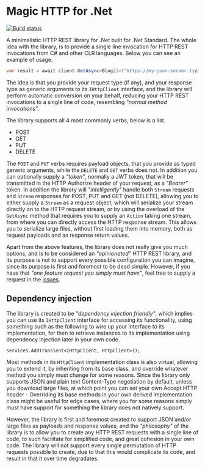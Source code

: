 
# Magic HTTP for .Net

[![Build status](https://travis-ci.org/polterguy/magic.http.svg?master)](https://travis-ci.org/polterguy/magic.http)

A minimalistic HTTP REST library for .Net built for .Net Standard. The whole idea with the library, is to provide a
single line invocation for HTTP REST invocations from C# and other CLR languages. Below you can see an example of usage.

```csharp
var result = await client.GetAsync<Blog[]>("https://my-json-server.typicode.com/typicode/demo/posts");
```

The idea is that you provide your request type (if any), and your response type as generic arguments to its
`IHttpClient` interface, and the library will perform automatic conversion on your behalf, reducing your
HTTP REST invocations to a single line of code, resembling _"normal method invocations"_.

The library supports all 4 most commonly verbs, below is a list.

* POST
* GET
* PUT
* DELETE

The `POST` and `PUT` verbs requires payload objects, that you provide as typed generic arguments, while the `DELETE` and `GET`
verbs does not. In addition you can optionally supply a _"token"_, normally a JWT token, that will be transmitted in the
HTTP Authorize header of your request, as a _"Bearer"_ token. In addition the library will _"intelligently"_ handle both `Stream`
requests and `Stream` responses for POST, PUT and GET (not DELETE), allowing you to either supply a `Stream` as a request
object, which will serialize your stream directly on to the HTTP request stream, or by using the overload of the `GetAsync`
method that requires you to supply an `Action` taking one stream, from where you can directly access the HTTP response stream.
This allows you to serialize large files, without first loading them into memory, both as request payloads and as response
return values.

Apart from the above features, the library does not really give you much options, and is to be considered an _"opinionated"_
HTTP REST library, and its purpose is not to support every possible configuration you can imagine, since its purpose
is first and foremost to be dead simple. However, if you have that _"one feature request you simply must have"_, feel free
to supply a request in the [issues](https://github.com/polterguy/magic.http/issues).

## Dependency injection

The library is created to be _"dependency injection friendly"_, which implies you can use its `IHttpClient` interface
for accessing its functionality, using something such as the following to wire up your interface to its implementation,
for then to retrieve instances to its implementation using dependency injection later in your own code.

```code
services.AddTransient<IHttpClient, HttpClient>();
```

Most methods in its `HttpClient` implementation class is also virtual, allowing you to extend it, by inheriting from
its base class, and override whatever method you simply must change for some reasons. Since the library only supports
JSON and plain text Content-Type negotiation by default, unless you download large files, at which point you can set
your own Accept HTTP header - Overriding its base methods in your own derived implementation class might be useful for
edge cases, where you for some reasons simply must have support for something the library does not natively support.

However, the library is first and foremost created to support JSON and/or large files as payloads and response values,
and the _"philosophy"_ of the library is to allow you to create any HTTP REST requests with a single line of code, to
such facilitate for simplified code, and great cohesion in your own code. The library will not support every single
permutation of HTTP requests possible to create, due to that this would complicate its code, and result in that it over
time degradates.
